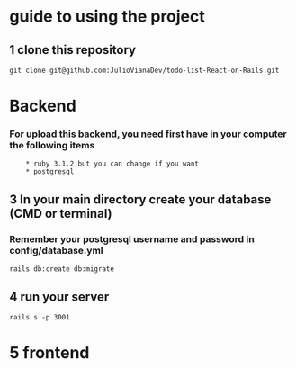 # guide to using the project

## 1 clone this repository

```git clone git@github.com:JulioVianaDev/todo-list-React-on-Rails.git```

# Backend

### For upload this backend, you need first have in your computer the following items

```
    * ruby 3.1.2 but you can change if you want
    * postgresql 
```

## 3 In your main directory create your database (CMD or terminal)

### Remember your postgresql username and password  in config/database.yml

``` rails db:create db:migrate ```

## 4 run your server

``` rails s -p 3001 ```

# 5 frontend